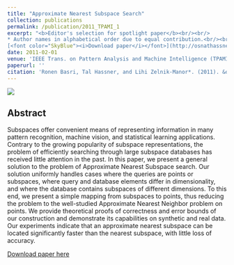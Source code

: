 ```yaml
---
title: "Approximate Nearest Subspace Search"
collection: publications
permalink: /publication/2011_TPAMI_1
excerpt: "<b>Editor's selection for spotlight paper</b><br/><br/>
* Author names in alphabetical order due to equal contribution.<br/><br/>
[<font color="SkyBlue"><i>Download paper</i></font>](http://osnathassner.github.io/talhassner/files/ApproximateNearestSubspaceSearch_PAMI.pdf)"
date: 2011-02-01
venue: 'IEEE Trans. on Pattern Analysis and Machine Intelligence (TPAMI), 33(2)'
paperurl: ''
citation: 'Ronen Basri, Tal Hassner, and Lihi Zelnik-Manor*. (2011). &quot;Approximate Nearest Subspace Search.&quot; <i>IEEE Trans. on Pattern Analysis and Machine Intelligence (TPAMI), 33(2)</i>.'
---
```


<img src='https://osnathassner.github.io/talhassner/images/ApproximateNearestSubspaceSearch - Icon.jpg'>

Abstract
------
Subspaces offer convenient means of representing information in many pattern recognition, machine vision, and statistical learning applications. Contrary to the growing popularity of subspace representations, the problem of efficiently searching through large subspace databases has received little attention in the past. In this paper, we present a general solution to the problem of Approximate Nearest Subspace search. Our solution uniformly handles cases where the queries are points or subspaces, where query and database elements differ in dimensionality, and where the database contains subspaces of different dimensions. To this end, we present a simple mapping from subspaces to points, thus reducing the problem to the well-studied Approximate Nearest Neighbor problem on points. We provide theoretical proofs of correctness and error bounds of our construction and demonstrate its capabilities on synthetic and real data. Our experiments indicate that an approximate nearest subspace can be located significantly faster than the nearest subspace, with little loss of accuracy.


[Download paper here](http://osnathassner.github.io/talhassner/files/ApproximateNearestSubspaceSearch_PAMI.pdf)

